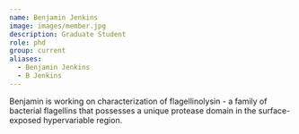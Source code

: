 ```yaml
---
name: Benjamin Jenkins
image: images/member.jpg
description: Graduate Student
role: phd
group: current
aliases:
  - Benjamin Jenkins
  - B Jenkins
---
```


Benjamin is working on characterization of flagellinolysin - a family of bacterial flagellins that possesses a unique protease domain in the surface-exposed hypervariable region.
